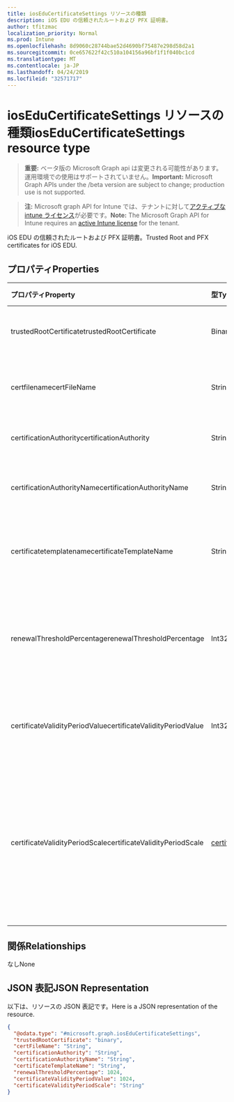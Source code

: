 ```yaml
---
title: iosEduCertificateSettings リソースの種類
description: iOS EDU の信頼されたルートおよび PFX 証明書。
author: tfitzmac
localization_priority: Normal
ms.prod: Intune
ms.openlocfilehash: 8d9060c28744bae52d4690bf75487e298d58d2a1
ms.sourcegitcommit: 0ce657622f42c510a104156a96bf1f1f040bc1cd
ms.translationtype: MT
ms.contentlocale: ja-JP
ms.lasthandoff: 04/24/2019
ms.locfileid: "32571717"
---
```

# <a name="ioseducertificatesettings-resource-type"></a><span data-ttu-id="92e70-103">iosEduCertificateSettings リソースの種類</span><span class="sxs-lookup"><span data-stu-id="92e70-103">iosEduCertificateSettings resource type</span></span>

> <span data-ttu-id="92e70-104">**重要:** ベータ版の Microsoft Graph api は変更される可能性があります。運用環境での使用はサポートされていません。</span><span class="sxs-lookup"><span data-stu-id="92e70-104">**Important:** Microsoft Graph APIs under the /beta version are subject to change; production use is not supported.</span></span>

> <span data-ttu-id="92e70-105">**注:** Microsoft graph API for Intune では、テナントに対して[アクティブな intune ライセンス](https://go.microsoft.com/fwlink/?linkid=839381)が必要です。</span><span class="sxs-lookup"><span data-stu-id="92e70-105">**Note:** The Microsoft Graph API for Intune requires an [active Intune license](https://go.microsoft.com/fwlink/?linkid=839381) for the tenant.</span></span>

<span data-ttu-id="92e70-106">iOS EDU の信頼されたルートおよび PFX 証明書。</span><span class="sxs-lookup"><span data-stu-id="92e70-106">Trusted Root and PFX certificates for iOS EDU.</span></span>

## <a name="properties"></a><span data-ttu-id="92e70-107">プロパティ</span><span class="sxs-lookup"><span data-stu-id="92e70-107">Properties</span></span>
|<span data-ttu-id="92e70-108">プロパティ</span><span class="sxs-lookup"><span data-stu-id="92e70-108">Property</span></span>|<span data-ttu-id="92e70-109">型</span><span class="sxs-lookup"><span data-stu-id="92e70-109">Type</span></span>|<span data-ttu-id="92e70-110">説明</span><span class="sxs-lookup"><span data-stu-id="92e70-110">Description</span></span>|
|:---|:---|:---|
|<span data-ttu-id="92e70-111">trustedRootCertificate</span><span class="sxs-lookup"><span data-stu-id="92e70-111">trustedRootCertificate</span></span>|<span data-ttu-id="92e70-112">Binary</span><span class="sxs-lookup"><span data-stu-id="92e70-112">Binary</span></span>|<span data-ttu-id="92e70-113">信頼されたルート証明書。</span><span class="sxs-lookup"><span data-stu-id="92e70-113">Trusted Root Certificate.</span></span>|
|<span data-ttu-id="92e70-114">certfilename</span><span class="sxs-lookup"><span data-stu-id="92e70-114">certFileName</span></span>|<span data-ttu-id="92e70-115">String</span><span class="sxs-lookup"><span data-stu-id="92e70-115">String</span></span>|<span data-ttu-id="92e70-116">UI に表示されるファイル名。</span><span class="sxs-lookup"><span data-stu-id="92e70-116">File name to display in UI.</span></span>|
|<span data-ttu-id="92e70-117">certificationAuthority</span><span class="sxs-lookup"><span data-stu-id="92e70-117">certificationAuthority</span></span>|<span data-ttu-id="92e70-118">String</span><span class="sxs-lookup"><span data-stu-id="92e70-118">String</span></span>|<span data-ttu-id="92e70-119">PKCS 証明機関。</span><span class="sxs-lookup"><span data-stu-id="92e70-119">PKCS Certification Authority.</span></span>|
|<span data-ttu-id="92e70-120">certificationAuthorityName</span><span class="sxs-lookup"><span data-stu-id="92e70-120">certificationAuthorityName</span></span>|<span data-ttu-id="92e70-121">String</span><span class="sxs-lookup"><span data-stu-id="92e70-121">String</span></span>|<span data-ttu-id="92e70-122">PKCS 証明機関名。</span><span class="sxs-lookup"><span data-stu-id="92e70-122">PKCS Certification Authority Name.</span></span>|
|<span data-ttu-id="92e70-123">certificatetemplatename</span><span class="sxs-lookup"><span data-stu-id="92e70-123">certificateTemplateName</span></span>|<span data-ttu-id="92e70-124">String</span><span class="sxs-lookup"><span data-stu-id="92e70-124">String</span></span>|<span data-ttu-id="92e70-125">PKCS 証明書テンプレート名。</span><span class="sxs-lookup"><span data-stu-id="92e70-125">PKCS Certificate Template Name.</span></span>|
|<span data-ttu-id="92e70-126">renewalThresholdPercentage</span><span class="sxs-lookup"><span data-stu-id="92e70-126">renewalThresholdPercentage</span></span>|<span data-ttu-id="92e70-127">Int32</span><span class="sxs-lookup"><span data-stu-id="92e70-127">Int32</span></span>|<span data-ttu-id="92e70-128">証明書の更新しきい値の割合。</span><span class="sxs-lookup"><span data-stu-id="92e70-128">Certificate renewal threshold percentage.</span></span> <span data-ttu-id="92e70-129">有効な値は 1 ~ 99</span><span class="sxs-lookup"><span data-stu-id="92e70-129">Valid values 1 to 99</span></span>|
|<span data-ttu-id="92e70-130">certificateValidityPeriodValue</span><span class="sxs-lookup"><span data-stu-id="92e70-130">certificateValidityPeriodValue</span></span>|<span data-ttu-id="92e70-131">Int32</span><span class="sxs-lookup"><span data-stu-id="92e70-131">Int32</span></span>|<span data-ttu-id="92e70-132">証明書の有効期間の値。</span><span class="sxs-lookup"><span data-stu-id="92e70-132">Value for the Certificate Validity Period.</span></span>|
|<span data-ttu-id="92e70-133">certificateValidityPeriodScale</span><span class="sxs-lookup"><span data-stu-id="92e70-133">certificateValidityPeriodScale</span></span>|[<span data-ttu-id="92e70-134">certificateValidityPeriodScale</span><span class="sxs-lookup"><span data-stu-id="92e70-134">certificateValidityPeriodScale</span></span>](../resources/intune-deviceconfig-certificatevalidityperiodscale.md)|<span data-ttu-id="92e70-135">証明書の有効期間のスケール。</span><span class="sxs-lookup"><span data-stu-id="92e70-135">Scale for the Certificate Validity Period.</span></span> <span data-ttu-id="92e70-136">可能な値は、`days`、`months`、`years` です。</span><span class="sxs-lookup"><span data-stu-id="92e70-136">Possible values are: `days`, `months`, `years`.</span></span>|

## <a name="relationships"></a><span data-ttu-id="92e70-137">関係</span><span class="sxs-lookup"><span data-stu-id="92e70-137">Relationships</span></span>
<span data-ttu-id="92e70-138">なし</span><span class="sxs-lookup"><span data-stu-id="92e70-138">None</span></span>

## <a name="json-representation"></a><span data-ttu-id="92e70-139">JSON 表記</span><span class="sxs-lookup"><span data-stu-id="92e70-139">JSON Representation</span></span>
<span data-ttu-id="92e70-140">以下は、リソースの JSON 表記です。</span><span class="sxs-lookup"><span data-stu-id="92e70-140">Here is a JSON representation of the resource.</span></span>
<!-- {
  "blockType": "resource",
  "@odata.type": "microsoft.graph.iosEduCertificateSettings"
}
-->
``` json
{
  "@odata.type": "#microsoft.graph.iosEduCertificateSettings",
  "trustedRootCertificate": "binary",
  "certFileName": "String",
  "certificationAuthority": "String",
  "certificationAuthorityName": "String",
  "certificateTemplateName": "String",
  "renewalThresholdPercentage": 1024,
  "certificateValidityPeriodValue": 1024,
  "certificateValidityPeriodScale": "String"
}
```






